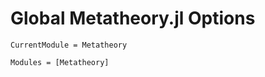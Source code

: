 # Global Metatheory.jl Options


```@meta
CurrentModule = Metatheory
```

```@autodocs
Modules = [Metatheory]
```
